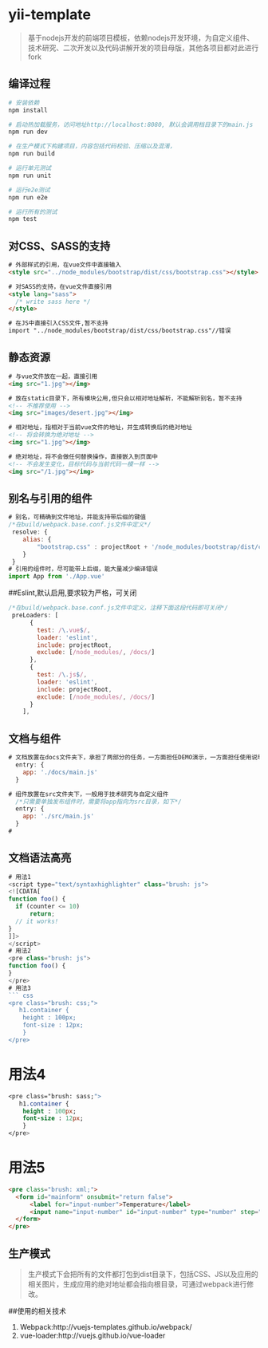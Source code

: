 # yii-template

> 基于nodejs开发的前端项目模板，依赖nodejs开发环境，为自定义组件、技术研究、二次开发以及代码讲解开发的项目母版，其他各项目都对此进行fork

## 编译过程

``` bash
# 安装依赖
npm install

# 启动热加载服务，访问地址http://localhost:8080, 默认会调用档目录下的main.js
npm run dev

# 在生产模式下构建项目，内容包括代码校验、压缩以及混淆，
npm run build

# 运行单元测试
npm run unit

# 运行e2e测试
npm run e2e

# 运行所有的测试
npm test
```

## 对CSS、SASS的支持
``` html
# 外部样式的引用，在vue文件中直接输入
<style src="../node_modules/bootstrap/dist/css/bootstrap.css"></style>

# 对SASS的支持，在vue文件直接引用
<style lang="sass">
  /* write sass here */
</style>

# 在JS中直接引入CSS文件,暂不支持
import "../node_modules/bootstrap/dist/css/bootstrap.css"//错误

```

## 静态资源
``` html
# 与vue文件放在一起，直接引用
<img src="1.jpg"></img>

# 放在static目录下，所有模块公用,但只会以相对地址解析，不能解析别名，暂不支持
<!-- 不推荐使用 -->
<img src="images/desert.jpg"></img>

# 相对地址，指相对于当前vue文件的地址，并生成转换后的绝对地址
<!-- 将会转换为绝对地址 -->
<img src="1.jpg"></img>

# 绝对地址，将不会做任何替换操作，直接嵌入到页面中
<!-- 不会发生变化，目标代码与当前代码一模一样 -->
<img src="/1.jpg"></img>
```

## 别名与引用的组件
``` javascript
# 别名，可精确到文件地址，并能支持带后缀的键值
/*在build/webpack.base.conf.js文件中定义*/
 resolve: {
	alias: {
		"bootstrap.css" : projectRoot + '/node_modules/bootstrap/dist/css/bootstrap.css'
	}
 }
# 引用的组件时，尽可能带上后缀，能大量减少编译错误
import App from './App.vue' 
```

##Eslint,默认启用,要求较为严格，可关闭
``` javascript
/*在build/webpack.base.conf.js文件中定义，注释下面这段代码即可关闭*/
 preLoaders: [
      {
        test: /\.vue$/,
        loader: 'eslint',
        include: projectRoot,
        exclude: [/node_modules/, /docs/]
      },
      {
        test: /\.js$/,
        loader: 'eslint',
        include: projectRoot,
        exclude: [/node_modules/, /docs/]
      }
    ],
```

## 文档与组件
``` javascript
# 文档放置在docs文件夹下，承担了两部分的任务，一方面担任DEMO演示，一方面担任使用说明
  entry: {
    app: './docs/main.js'
  }

# 组件放置在src文件夹下，一般用于技术研究与自定义组件
  /*只需要单独发布组件时，需要将app指向为src目录，如下*/
  entry: {
    app: './src/main.js'
  }
#
```

## 文档语法高亮
``` javascript
# 用法1
<script type="text/syntaxhighlighter" class="brush: js">
<![CDATA[
function foo() {
  if (counter <= 10)
      return;
  // it works!
}
]]>
</script>
# 用法2
<pre class="brush: js">
function foo() {
}
</pre>
# 用法3
``` css
<pre class="brush: css;">
   h1.container {
	height : 100px;
	font-size : 12px;
    }
</pre>
```
# 用法4
``` sass
<pre class="brush: sass;">
   h1.container {
	height : 100px;
	font-size : 12px;
    }
</pre>
```
# 用法5
``` html
<pre class="brush: xml;">
  <form id="mainform" onsubmit="return false">
      <label for="input-number">Temperature</label>
      <input name="input-number" id="input-number" type="number" step="any">
  </form>
</pre>
```



## 生产模式
> 生产模式下会把所有的文件都打包到dist目录下，包括CSS、JS以及应用的相关图片，生成应用的绝对地址都会指向根目录，可通过webpack进行修改。


##使用的相关技术
<ol>
<li>Webpack:http://vuejs-templates.github.io/webpack/</li>
<li>vue-loader:http://vuejs.github.io/vue-loader</li>
</ol>


